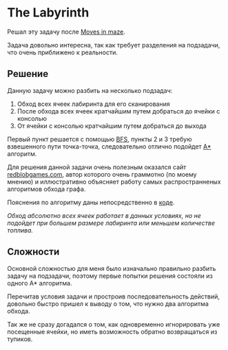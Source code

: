 # The Labyrinth
Решал эту задачу после [Moves in maze](../Moves%20in%20maze/moves_in_maze.md).

Задача довольно интересна, так как требует разделения на подзадачи, что очень приближено к реальности.

## Решение
Данную задачу можно разбить на несколько подзадач:
1. Обход всех ячеек лабиринта для его сканирования
2. После обхода всех ячеек кратчайшим путем добраться до ячейки с консолью
3. От ячейки с консолью кратчайшим путем добраться до выхода

Первый пункт решается с помощью [BFS](https://www.redblobgames.com/pathfinding/a-star/introduction.html#breadth-first-search), пункты 2 и 3 требую взвешенного пути точка-точка, следовательно отлично подойдет [A*](https://www.redblobgames.com/pathfinding/a-star/introduction.html#astar) алгоритм.

Для решения данной задачи очень полезным оказался сайт [redblobgames.com](https://redblobgames.com), автор которого очень граммотно (по моему мнению) и иллюстративно объясняет работу самых распространненых алгоритмов обхода графа. 

Пояснения по алгоритму даны непосредственно в [коде](the_labyrinth.cpp).

*Обход абсолютно всех ячеек работает в данных условиях, но не подойдет при большем размере лабиринта или меньшем количестве топлива.*

## Сложности
Основной сложностью для меня было изначально правильно разбить задачу на подзадачи, поэтому первые попытки решения состояли из одного A* алгоритма.

Перечитав условия задачи и простроив последовательность действий, довольно быстро пришел к выводу о том, что нужно два алгоритма обхода.

Так же не сразу догадался о том, как одновременно игнорировать уже посещенные ячейки, но иметь возможность обратно возвращаться из тупиков.